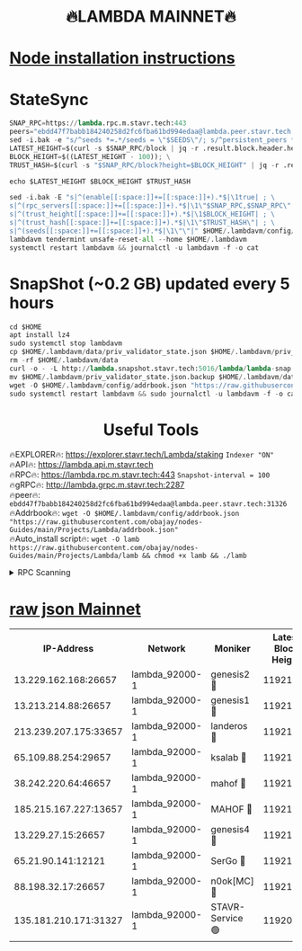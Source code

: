 <h1 align="center"> 🔥LAMBDA MAINNET🔥</h1>


[Node installation instructions](https://github.com/obajay/nodes-Guides/tree/main/Projects/Lambda)
=


# StateSync
```python
SNAP_RPC=https://lambda.rpc.m.stavr.tech:443
peers="ebdd47f7babb184240258d2fc6fba61bd994edaa@lambda.peer.stavr.tech:31326" 
sed -i.bak -e "s/^seeds *=.*/seeds = \"$SEEDS\"/; s/^persistent_peers *=.*/persistent_peers = \"$PEERS\"/" $HOME/.lambdavm/config/config.toml
LATEST_HEIGHT=$(curl -s $SNAP_RPC/block | jq -r .result.block.header.height); \
BLOCK_HEIGHT=$((LATEST_HEIGHT - 100)); \
TRUST_HASH=$(curl -s "$SNAP_RPC/block?height=$BLOCK_HEIGHT" | jq -r .result.block_id.hash)

echo $LATEST_HEIGHT $BLOCK_HEIGHT $TRUST_HASH

sed -i.bak -E "s|^(enable[[:space:]]+=[[:space:]]+).*$|\1true| ; \
s|^(rpc_servers[[:space:]]+=[[:space:]]+).*$|\1\"$SNAP_RPC,$SNAP_RPC\"| ; \
s|^(trust_height[[:space:]]+=[[:space:]]+).*$|\1$BLOCK_HEIGHT| ; \
s|^(trust_hash[[:space:]]+=[[:space:]]+).*$|\1\"$TRUST_HASH\"| ; \
s|^(seeds[[:space:]]+=[[:space:]]+).*$|\1\"\"|" $HOME/.lambdavm/config/config.toml
lambdavm tendermint unsafe-reset-all --home $HOME/.lambdavm
systemctl restart lambdavm && journalctl -u lambdavm -f -o cat

```
# SnapShot (~0.2 GB) updated every 5 hours
```python
cd $HOME
apt install lz4
sudo systemctl stop lambdavm
cp $HOME/.lambdavm/data/priv_validator_state.json $HOME/.lambdavm/priv_validator_state.json.backup
rm -rf $HOME/.lambdavm/data
curl -o - -L http://lambda.snapshot.stavr.tech:5016/lambda/lambda-snap.tar.lz4 | lz4 -c -d - | tar -x -C $HOME/.lambdavm --strip-components 2
mv $HOME/.lambdavm/priv_validator_state.json.backup $HOME/.lambdavm/data/priv_validator_state.json
wget -O $HOME/.lambdavm/config/addrbook.json "https://raw.githubusercontent.com/obajay/nodes-Guides/main/Projects/Lambda/addrbook.json"
sudo systemctl restart lambdavm && sudo journalctl -u lambdavm -f -o cat
```
 <h1 align="center"> Useful Tools</h1>

🔥EXPLORER🔥:      https://explorer.stavr.tech/Lambda/staking	        `Indexer "ON"` \
🔥API🔥: 			 		 https://lambda.api.m.stavr.tech \
🔥RPC🔥:           https://lambda.rpc.m.stavr.tech:443	              `Snapshot-interval = 100` \
🔥gRPC🔥:          http://lambda.grpc.m.stavr.tech:2287 \
🔥peer🔥:					 `ebdd47f7babb184240258d2fc6fba61bd994edaa@lambda.peer.stavr.tech:31326` \
🔥Addrbook🔥:    ```wget -O $HOME/.lambdavm/config/addrbook.json "https://raw.githubusercontent.com/obajay/nodes-Guides/main/Projects/Lambda/addrbook.json"``` \
🔥Auto_install script🔥: ```wget -O lamb https://raw.githubusercontent.com/obajay/nodes-Guides/main/Projects/Lambda/lamb && chmod +x lamb && ./lamb```


<details>
<summary>RPC Scanning</summary>

<h2 align="center"> We scan nodes in real time every 4 hours. And we provide the final result of RPC endpoints.
We cannot influence the operation of these nodes in any way. </h2>


```python
If Voting Power is higher than 0 --> then the Node is a validator of the network and may be subject to attack and be a potential threat to the chain.
```
```python
We marked such validators with a red symbol
```

</details>

[raw json Mainnet](https://rpc-check.lambm.stavr.tech/lambm/rpc-lambm-result.json)
=


<table><tr><th>IP-Address</th><th>Network</th><th>Moniker</th><th>Latest Block Height</th><th>Earliest Block Height</th><th>Catching Up</th><th>Tx Index</th><th>Voting Power</th><th>Scan Time</th></tr><tr><td>13.229.162.168:26657</td><td>lambda_92000-1</td><td>genesis2 🔴</td><td>11921261</td><td>1</td><td>False</td><td>on</td><td>15379634</td><td>2024-02-27T03:02:46.113904170UTC</td></tr><tr><td>13.213.214.88:26657</td><td>lambda_92000-1</td><td>genesis1 🔴</td><td>11921261</td><td>1</td><td>False</td><td>on</td><td>737835</td><td>2024-02-27T03:02:50.876062279UTC</td></tr><tr><td>213.239.207.175:33657</td><td>lambda_92000-1</td><td>landeros 🔴</td><td>11921259</td><td>8136001</td><td>False</td><td>off</td><td>1819153</td><td>2024-02-27T03:02:40.846370828UTC</td></tr><tr><td>65.109.88.254:29657</td><td>lambda_92000-1</td><td>ksalab 🔴</td><td>11921262</td><td>8715001</td><td>False</td><td>on</td><td>510465</td><td>2024-02-27T03:02:55.545901422UTC</td></tr><tr><td>38.242.220.64:46657</td><td>lambda_92000-1</td><td>mahof 🔴</td><td>11921264</td><td>10131001</td><td>False</td><td>off</td><td>770350</td><td>2024-02-27T03:03:00.273526127UTC</td></tr><tr><td>185.215.167.227:13657</td><td>lambda_92000-1</td><td>MAHOF 🔴</td><td>11921261</td><td>10134001</td><td>False</td><td>on</td><td>2051510</td><td>2024-02-27T03:02:49.674300495UTC</td></tr><tr><td>13.229.27.15:26657</td><td>lambda_92000-1</td><td>genesis4 🔴</td><td>11921261</td><td>11043001</td><td>False</td><td>on</td><td>9567262</td><td>2024-02-27T03:02:49.351113976UTC</td></tr><tr><td>65.21.90.141:12121</td><td>lambda_92000-1</td><td>SerGo 🔴</td><td>11921264</td><td>11821264</td><td>False</td><td>off</td><td>10608415</td><td>2024-02-27T03:02:59.960804691UTC</td></tr><tr><td>88.198.32.17:26657</td><td>lambda_92000-1</td><td>n0ok[MC] 🔴</td><td>11921265</td><td>11821265</td><td>False</td><td>off</td><td>1578630</td><td>2024-02-27T03:03:05.195131897UTC</td></tr><tr><td>135.181.210.171:31327</td><td>lambda_92000-1</td><td>STAVR-Service 🟢</td><td>11920610</td><td>11920001</td><td>False</td><td>on</td><td>0</td><td>2024-02-27T03:02:55.248132795UTC</td></tr></table>
